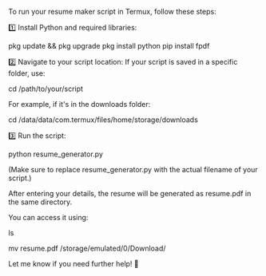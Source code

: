To run your resume maker script in Termux, follow these steps:

1️⃣ Install Python and required libraries:

pkg update && pkg upgrade
pkg install python
pip install fpdf

2️⃣ Navigate to your script location:
If your script is saved in a specific folder, use:

cd /path/to/your/script

For example, if it's in the downloads folder:

cd /data/data/com.termux/files/home/storage/downloads

3️⃣ Run the script:

python resume_generator.py

(Make sure to replace resume_generator.py with the actual filename of your script.)

After entering your details, the resume will be generated as resume.pdf in the same directory.

You can access it using:

ls

mv resume.pdf /storage/emulated/0/Download/

Let me know if you need further help! 🚀
